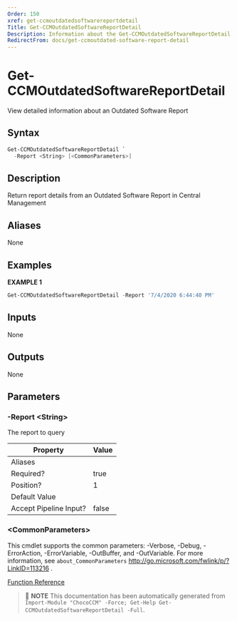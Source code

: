 ```yaml
---
Order: 150
xref: get-ccmoutdatedsoftwarereportdetail
Title: Get-CCMOutdatedSoftwareReportDetail
Description: Information about the Get-CCMOutdatedSoftwareReportDetail function
RedirectFrom: docs/get-ccmoutdated-software-report-detail
---
```


# Get-CCMOutdatedSoftwareReportDetail

<!-- This documentation is automatically generated from /Get-CCMOutdatedSoftwareReportDetail.ps1 using GenerateDocs.ps1. Contributions are welcome at the original location(s). -->

View detailed information about an Outdated Software Report

## Syntax

~~~powershell
Get-CCMOutdatedSoftwareReportDetail `
  -Report <String> [<CommonParameters>]
~~~

## Description

Return report details from an Outdated Software Report in Central Management


## Aliases

None

## Examples

 **EXAMPLE 1**

~~~powershell
Get-CCMOutdatedSoftwareReportDetail -Report '7/4/2020 6:44:40 PM'

~~~

## Inputs

None

## Outputs

None

## Parameters

###  -Report &lt;String&gt;
The report to query

Property               | Value
---------------------- | -----
Aliases                |
Required?              | true
Position?              | 1
Default Value          |
Accept Pipeline Input? | false

### &lt;CommonParameters&gt;

This cmdlet supports the common parameters: -Verbose, -Debug, -ErrorAction, -ErrorVariable, -OutBuffer, and -OutVariable. For more information, see `about_CommonParameters` http://go.microsoft.com/fwlink/p/?LinkID=113216 .



[Function Reference](xref:chococcm-functions)

> :memo: **NOTE** This documentation has been automatically generated from `Import-Module "ChocoCCM" -Force; Get-Help Get-CCMOutdatedSoftwareReportDetail -Full`.
